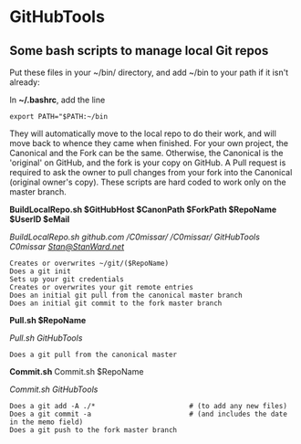 # GitHubTools

## Some bash scripts to manage local Git repos

Put these files in your ~/bin/ directory, and add ~/bin to your path if it isn't already:

In **~/.bashrc**, add the line
```
export PATH="$PATH:~/bin
```
They will automatically move to the local repo to do their work, and will move back to whence they came when finished.
For your own project, the Canonical and the Fork can be the same.
Otherwise, the Canonical is the 'original' on GitHub, and the fork is your copy on GitHub.
A Pull request is required to ask the owner to pull changes from your fork into the Canonical (original owner's copy).
These scripts are hard coded to work only on the master branch.

**BuildLocalRepo.sh $GitHubHost $CanonPath $ForkPath $RepoName $UserID $eMail**

*BuildLocalRepo.sh github.com /C0missar/ /C0missar/ GitHubTools C0missar Stan@StanWard.net*

```
Creates or overwrites ~/git/($RepoName)
Does a git init
Sets up your git credentials
Creates or overwrites your git remote entries
Does an initial git pull from the canonical master branch
Does an initial git commit to the fork master branch
```
**Pull.sh $RepoName**

*Pull.sh GitHubTools*
```
Does a git pull from the canonical master
```
**Commit.sh**
Commit.sh $RepoName

*Commit.sh GitHubTools*
```
Does a git add -A ./*						# (to add any new files)
Does a git commit -a						# (and includes the date in the memo field)
Does a git push to the fork master branch
```
